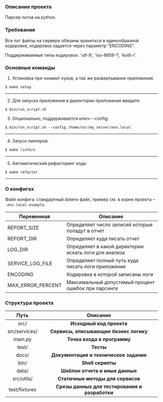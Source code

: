 ### Описание проекта

Парсер логов на python.

### Требования

Все лог файлы на сервере обязаны храниться в единообразной кодировке, кодировка задается
через параметр "ENCODING".

Поддерживаемые типы кодировок: 'utf-8', 'iso-8859-1', 'koi8-r'.

### Основные команды

1. Установка пре-коммит хуков, а так же развертывание приложения.
```shell
$ make setup
```
----
2. Для запуска приложения в директории приложения введите:
```shell
$ bin/run_script.sh
```
3. Опционально, поддерживается ключ --config:
```shell
$ bin/run_script.sh --config /home/usr/my_server/env.local
```
----
4. Запуск линтеров:
```shell
$ make linters
```
----
5. Автоматический рефакторинг кода:
```shell
$ make refactor
```
----

### О конфигах

Файл конфига: стандартный dotenv файл, пример см. в корне проекта – `.env.local.example`.

| Переменная        | Описание                                              |
|-------------------|-------------------------------------------------------|
| REPORT_SIZE       | Определяет число записей которые попадут в отчет      |
| REPORT_DIR        | Определяет куда писать отчет                          |
| LOG_DIR           | Определяет в какой директории искать логи для анализа |
| SERVICE_LOG_FILE  | Определяет полный путь куда писать логи приложения    |
| ENCODING          | Кодировка в которой записаны логи                     |
| MAX_ERROR_PERCENT | Максимальный допустимый процент ошибок при парсинге   |

### Структура проекта

|     Путь      |                    Описание                    |
|:-------------:|:----------------------------------------------:|
|     src/      |            **Исходный код проекта**            |
| src/services/ |     **Сервисы, описывающие бизнес логику**     |
|    main.py    |          **Точка входа в программу**           |
|     test/     |                   **Тесты**                    |
|     docs/     |     **Документация и техническое задание**     |
|     bin/      |               **Shell скрипты**                |
|     data/     |        **Шаблон отчета и иные данные**         |
|  src/utils/   |       **Статичные методы для сервисов**        |
| test/fixtures | **Срезы данных для тестирования и разработки** |
